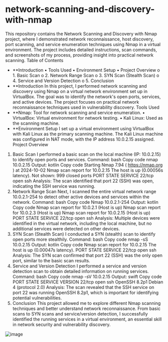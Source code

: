 # network-scanning-and-discovery-with-nmap

This repository contains the Network Scanning and Discovery with Nmap project, where I demonstrated network reconnaissance, host discovery, port scanning, and service enumeration techniques using Nmap in a virtual environment. The project includes detailed instructions, scan commands, and screenshots of my process, providing insight into practical network scanning.
Table of Contents
- **Introduction
•	Tools Used
•	Environment Setup
•	Project Overview
o	1. Basic Scan
o	2. Network Range Scan
o	3. SYN Scan (Stealth Scan)
o	4. Service and Version Detection
o	5. Conclusion
- **Introduction
In this project, I performed network scanning and discovery using Nmap on a virtual network environment set up in VirtualBox. The goal was to identify the network's open ports, services, and active devices. The project focuses on practical network reconnaissance techniques used in vulnerability discovery.
Tools Used
- **Nmap: Tool for network scanning and service enumeration.
•	VirtualBox: Virtual environment for network testing.
•	Kali Linux: Used as the scanning machine.
- **Environment Setup
I set up a virtual environment using VirtualBox with Kali Linux as the primary scanning machine. The Kali Linux machine was configured in NAT mode, with the IP address 10.0.2.15 assigned.
Project Overview
1. Basic Scan
I performed a basic scan on the local machine (IP: 10.0.2.15) to identify open ports and services.
Command:
bash
Copy code
nmap 10.0.2.15
Output:
kotlin
Copy code
Starting Nmap 7.94 ( https://nmap.org ) at 2024-10-02
Nmap scan report for 10.0.2.15
The host is up (0.00056s latency).
Not shown: 999 closed ports
PORT     STATE  SERVICE
22/tcp   open   ssh
Analysis: The scan identified that port 22 (SSH) was open, indicating the SSH service was running.
2. Network Range Scan
Next, I scanned the entire virtual network range 10.0.2.1-254 to detect other active devices and services within the network.
Command:
bash
Copy code
Nmap 10.0.2.1-254
Output:
kotlin
Copy code
Nmap scan report for 10.0.2.1 (Host is up)
Nmap scan report for 10.0.2.3 (Host is up)
Nmap scan report for 10.0.2.15 (Host is up)
PORT     STATE  SERVICE
22/tcp   open   ssh
Analysis: Multiple devices were identified in the virtual network, including the local machine, but no additional services were detected on other devices.
3. SYN Scan (Stealth Scan)
I conducted a SYN (stealth) scan to identify open ports more stealthily.
Command:
bash
Copy code
nmap -sS 10.0.2.15
Output:
kotlin
Copy code
Nmap scan report for 10.0.2.15
The host is up (0.00047s latency).
PORT     STATE  SERVICE
22/tcp   open   ssh
Analysis: The SYN scan confirmed that port 22 (SSH) was the only open port, similar to the basic scan results.
4. Service and Version Detection
I performed a service and version detection scan to obtain detailed information on running services.
Command:
bash
Copy code
nmap -sV 10.0.2.15
Output:
swift
Copy code
PORT     STATE  SERVICE      VERSION
22/tcp   open   ssh          OpenSSH 8.2p1 Debian 4 (protocol 2.0)
Analysis: The scan revealed that the SSH service on port 22 was running OpenSSH 8.2p1, which is important for identifying potential vulnerabilities.
5. Conclusion
This project allowed me to explore different Nmap scanning techniques and better understand network reconnaissance. From basic scans to SYN scans and service/version detection, I successfully identified the running services in a virtual environment, an essential skill in network security and vulnerability discovery.

![image](https://github.com/user-attachments/assets/76b6aae3-55a4-48c4-aa52-246b8b63307f)
